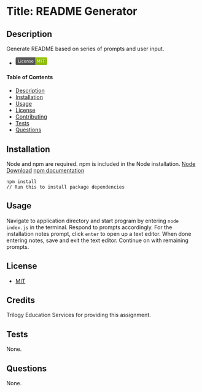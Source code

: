 
  # Title: README Generator
  ## Description 
  Generate README based on series of prompts and user input.
  * <svg xmlns="http://www.w3.org/2000/svg" xmlns:xlink="http://www.w3.org/1999/xlink" width="82" height="20" role="img" aria-label="License: MIT"><title>License: MIT</title><linearGradient id="s" x2="0" y2="100%"><stop offset="0" stop-color="#bbb" stop-opacity=".1"/><stop offset="1" stop-opacity=".1"/></linearGradient><clipPath id="r"><rect width="82" height="20" rx="3" fill="#fff"/></clipPath><g clip-path="url(#r)"><rect width="51" height="20" fill="#555"/><rect x="51" width="31" height="20" fill="#97ca00"/><rect width="82" height="20" fill="url(#s)"/></g><g fill="#fff" text-anchor="middle" font-family="Verdana,Geneva,DejaVu Sans,sans-serif" text-rendering="geometricPrecision" font-size="110"><text aria-hidden="true" x="265" y="150" fill="#010101" fill-opacity=".3" transform="scale(.1)" textLength="410">License</text><text x="265" y="140" transform="scale(.1)" fill="#fff" textLength="410">License</text><text aria-hidden="true" x="655" y="150" fill="#010101" fill-opacity=".3" transform="scale(.1)" textLength="210">MIT</text><text x="655" y="140" transform="scale(.1)" fill="#fff" textLength="210">MIT</text></g></svg>
  #### Table of Contents
  * [Description](#Description)
  * [Installation](#Installation)
  * [Usage](#Usage)
  * [License](#License)
  * [Contributing](#Contributing)
  * [Tests](#Tests)
  * [Questions](#Questions)

  ## Installation
  Node and npm are required. npm is included in the Node installation.
[Node Download](https://nodejs.org/en/download/)
[npm documentation](https://www.npmjs.com/get-npm)

```
npm install
// Run this to install package dependencies

```

  ## Usage
  Navigate to application directory and start program by entering ``` node index.js ``` in the terminal. Respond to prompts accordingly. For the installation notes prompt, click ``` enter ``` to open up a text editor. When done entering notes, save and exit the text editor. Continue on with remaining prompts.

  ## License
  * [MIT](../utils/MIT.txt)
  
  ## Credits
  Trilogy Education Services for providing this assignment.

  ## Tests
  None.

  ## Questions
  None.
